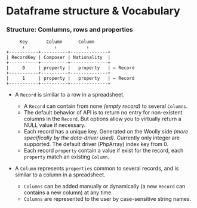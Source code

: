 # Dataframe structure & Vocabulary

### Structure: Comlumns, rows and properties

```
     Key       Column      Column
      ↓           ↓           ↓
+-----------+----------+--------------+
| RecordKey | Composer | Nationality  |
+-----------+----------+--------------+
|     0     | property |   property   | ← Record
+-----------+----------+--------------+
|     1     | property |   property   | ← Record
+-----------+----------+--------------+
```


- A `Record` is similar to a row in a spreadsheet.
    - A `Record` can contain from none _(empty record)_ to several `Columns`.
    - The default behavior of API is to return no entry for non-existent columns in the `Record`. But options allow you to virtually return a NULL value if necessary.
    - Each record has a unique key. Generated on the Woolly side _(more specifically by the data-driver used)_. Currently only integer are supported. The default driver (PhpArray) index key from 0.
    - Each record `property` contain a value if exist for the record, each `property` match an existing `Column`.
  
- A `Column` represents `properties` common to several records, and is similar to a column in a spreadsheet.
  - `Columns` can be added manually or dynamically (a new `Record` can contains a new column) at any time.
  - `Columns` are represented to the user by case-sensitive string names.




